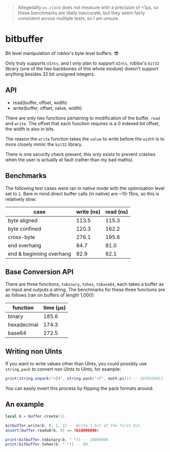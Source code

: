 > Allegedally `os.clock` does not measure with a precision of <1μs, so these benchmarks are likely inaccurate, but they seem fairly consistent across multiple tests, so I am unsure.

# bitbuffer
Bit level manipulation of roblox's byte level buffers. :sunglasses:

Only truly supports `UInts`, and I only plan to support `UInts`, roblox's `bit32` library (one of the two backbones of this whole module) doesn't support anything besides 32 bit unsigned integers.

## API

- read(buffer, offset, width)
- write(buffer, offset, value, width)

There are only two functions pertaining to modification of the buffer, `read` and `write`.
The offset that each function requires is a 0 indexed *bit* offset, the width is also in bits.

The reason the `write` function takes the `value` to write before the `width` is to more closely mimic the `bit32` library.

There is one security check present, this only exists to prevent crashes when the user is actually at fault (rather than my bad maths).

## Benchmarks
The following test cases were ran in native mode with the optimisation level set to `2`.
Bare in mind direct buffer calls (in native) are ~10-15ns, so this is relatively slow.

|case                    |write (ns)|read (ns)|
|------------------------|----------|---------|
|byte aligned            |113.5     |115.3    |
|byte confined           |120.3     |162.2    |
|cross-byte              |276.1     |195.6    |
|end overhang            |84.7      |81.0     |
|end & beginning overhang|82.9      |82.1     |

## Base Conversion API

There are three functions, `tobinary`, `tohex`, `tobase64`, each takes a buffer as an input and outputs a string. The benchmarks for these three functions are as follows (ran on buffers of length 1,000):

|function   |time (μs)|
|-----------|---------|
|binary     |185.6    |
|hexadecimal|174.3    |
|base64     |272.5    |

## Writing non UInts

If you want to write values other than UInts, you could possibly use `string.pack` to convert non UInts to UInts, for example:
```lua
print(string.unpack("<I4", string.pack("<f", math.pi))) -- 1078530011
```
You can easily invert this process by flipping the pack formats around.

## An example
```lua
local b = buffer.create(1)

bitbuffer.write(b, 0, 1, 1) -- Write 1 bit at the first bit.
assert(buffer.readu8(b, 0) == 0b10000000)

print(bitbuffer.tobinary(b, " ")) -- 10000000
print(bitbuffer.tohex(b, " ")) -- 80
```
